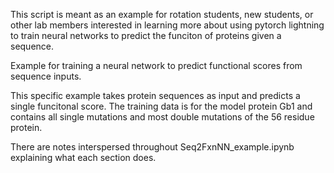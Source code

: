 This script is meant as an example for rotation students, new students, or other lab members interested in learning more about using pytorch lightning to train neural networks to predict the funciton of proteins given a sequence. 

Example for training a neural network to predict functional scores from sequence inputs.

This specific example takes protein sequences as input and predicts a single funcitonal score. The training data is for the model protein Gb1 and contains all single mutations and most double mutations of the 56 residue protein. 

There are notes interspersed throughout Seq2FxnNN_example.ipynb explaining what each section does. 
